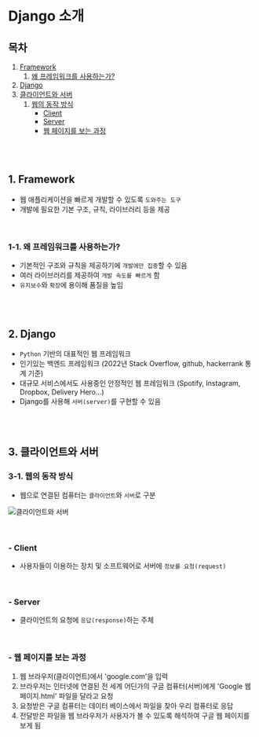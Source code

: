 # Django 소개

## 목차

1. [Framework](#1-framework)
    1. [왜 프레임워크를 사용하는가?](#1-1-왜-프레임워크를-사용하는가)
2. [Django](#2-django)
3. [클라이언트와 서버](#3-클라이언트와-서버)
    1. [웹의 동작 방식](#3-1-웹의-동작-방식)
        - [Client](#client)
        - [Server](#server)
        - [웹 페이지를 보는 과정](#웹-페이지를-보는-과정)

<br>
<br>

## 1. Framework

-   웹 애플리케이션을 빠르게 개발할 수 있도록 `도와주는 도구`
-   개발에 필요한 기본 구조, 규칙, 라이브러리 등을 제공

<br>

### 1-1. 왜 프레임워크를 사용하는가?

-   기본적인 구조와 규칙을 제공하기에 `개발에만 집중`할 수 있음
-   여러 라이브러리를 제공하여 `개발 속도를 빠르게` 함
-   `유지보수`와 `확장`에 용이해 품질을 높임

<br>
<br>

## 2. Django

-   `Python` 기반의 대표적인 웹 프레임워크
-   인기있는 백엔드 프레임워크 (2022년 Stack Overflow, github, hackerrank 통계 기준)
-   대규모 서비스에서도 사용중인 안정적인 웹 프레임워크 (Spotify, Instagram, Dropbox, Delivery Hero...)
-   Django를 사용해 `서버(server)`를 구현할 수 있음

<br>
<br>

## 3. 클라이언트와 서버

### 3-1. 웹의 동작 방식

-   웹으로 연결된 컴퓨터는 `클라이언트`와 `서버`로 구분

![클라이언트와 서버](../assets/img/django_클라이언트,서버.jpg)

<br>

### - Client

-   사용자들이 이용하는 장치 및 소프트웨어로 서버에 `정보를 요청(request)`

<br>

### - Server

-   클라이언트의 요청에 `응답(response)`하는 주체

<br>

### - 웹 페이지를 보는 과정

1. 웹 브라우저(클라이언트)에서 'google.com'을 입력
2. 브라우저는 인터넷에 연결된 전 세계 어딘가의 구글 컴퓨터(서버)에게 'Google 웹 페이지.html' 파일을 달라고 요청
3. 요청받은 구글 컴퓨터는 데이터 베이스에서 파일을 찾아 우리 컴퓨터로 응답
4. 전달받은 파일을 웹 브라우저가 사용자가 볼 수 있도록 해석하여 구글 웹 페이지를 보게 됨
